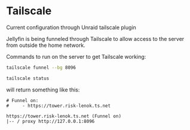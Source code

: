 # Tailscale

Current configuration through Unraid tailscale plugin

Jellyfin is being funneled through Tailscale to allow access to the server from outside the home network.

Commands to run on the server to get Tailscale working:

```bash
tailscale funnel --bg 8096

tailscale status
```

will return something like this:

```
# Funnel on:
#     - https://tower.risk-lenok.ts.net

https://tower.risk-lenok.ts.net (Funnel on)
|-- / proxy http://127.0.0.1:8096

```

